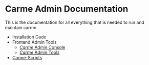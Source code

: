 # Carme Admin Documentation

This is the documentation for all everything that is needed to run and maintain carme.

* Installation Gude
* Frontend Admin Tools
   * [*Carme* Admin Console](admin-console.md)
   * [*Carme* Admin Tools](admin-tools.md)
* [Carme-Scripts](Carme-Scripts-Doc/README.md)
